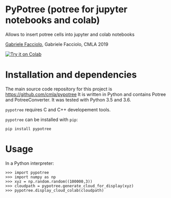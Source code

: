 # PyPotree (potree for jupyter notebooks and colab)

Allows to insert potree cells into jupyter and colab notebooks

[Gabriele Facciolo](mailto:gfacciol@gmail.com), Gabriele Facciolo, CMLA 2019


[![Try it on Colab](https://colab.research.google.com/assets/colab-badge.svg)](https://colab.research.google.com/drive/1It3EbWy9W8Xf65ikP-_tpkVdJRmvwTQT)


# Installation and dependencies

The main source code repository for this project is https://github.com/cmla/pypotree
It is written in Python and contains Potree and PotreeConverter. It was tested with Python 3.5 and 3.6.

`pypotree` requires C and C++ developement tools.

`pypotree` can be installed with `pip`:

    pip install pypotree

# Usage

In a Python interpreter:

    >>> import pypotree 
    >>> import numpy as np
    >>> xyz = np.random.random((100000,3))
    >>> cloudpath = pypotree.generate_cloud_for_display(xyz)
    >>> pypotree.display_cloud_colab(cloudpath)

